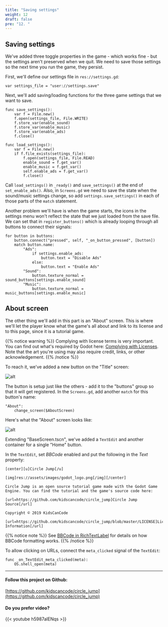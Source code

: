 ```yaml
---
title: "Saving settings"
weight: 12
draft: false
pre: "12. "
---
```


## Saving settings

We've added three toggle properties in the game - which works fine - but the settings aren't preserved when we quit. We need to save those settings so the next time you run the game, they persist.

First, we'll define our settings file in `res://settings.gd`:

```gdscript
var settings_file = "user://settings.save"
```

Next, we'll add saving/loading functions for the three game settings that we want to save.

```gdscript
func save_settings():
    var f = File.new()
    f.open(settings_file, File.WRITE)
    f.store_var(enable_sound)
    f.store_var(enable_music)
    f.store_var(enable_ads)
    f.close()

func load_settings():
    var f = File.new()
    if f.file_exists(settings_file):
        f.open(settings_file, File.READ)
        enable_sound = f.get_var()
        enable_music = f.get_var()
        self.enable_ads = f.get_var()
        f.close()
```

Call `load_settings()` in `_ready()` and `save_settings()` at the end of `set_enable_ads()`. Also, in `Screens.gd` we need to save the state when the sound/music settings change, so add `settings.save_settings()` in each of those parts of the `match` statement.

Another problem we'll have is when the game starts, the icons in the settings menu won't reflect the state that we just loaded from the save file. We can set that in `register_buttons()` which is already looping through all buttons to connect their signals:

```gdscript
for button in buttons:
    button.connect("pressed", self, "_on_button_pressed", [button])
    match button.name:
        "Ads":
            if settings.enable_ads:
                button.text = "Disable Ads"
            else:
                button.text = "Enable Ads"
        "Sound":
            button.texture_normal = sound_buttons[settings.enable_sound]
        "Music":
            button.texture_normal = music_buttons[settings.enable_music]
```

## About screen

The other thing we'll add in this part is an "About" screen. This is where we'll let the player know what the game's all about and link to its license and to this page, since it is a tutorial game.

{{% notice warning %}}
Complying with license terms is very important. You can find out what's required by Godot here: [Complying with Licenses](https://docs.godotengine.org/en/latest/tutorials/legal/complying_with_licenses.html). Note that the art you're using may also require credit, links, or other acknowledgement.
{{% /notice %}}

To reach it, we've added a new button on the "Title" screen:

![alt](/godot_recipes/img/cj_12_01.png)

The button is setup just like the others - add it to the "buttons" group so that it will get registered. In the `Screens.gd`, add another `match` for this button's name:

```gdscript
"About":
    change_screen($AboutScreen)
```

Here's what the "About" screen looks like:

![alt](/godot_recipes/img/cj_12_02.png)

Extending "BaseScreen.tscn", we've added a `TextEdit` and another container for a single "Home" button.

In the `TextEdit`, set _BBCode_ enabled and put the following in the _Text_ property:

```text
[center][u]Circle Jump[/u]

[img]res://assets/images/godot_logo.png[/img][/center]

Circle Jump is an open source tutorial game made with the Godot Game Engine. You can find the tutorial and the game's source code here:

[url=https://github.com/kidscancode/circle_jump]Circle Jump Source[/url]

Copyright © 2019 KidsCanCode

[url=https://github.com/kidscancode/circle_jump/blob/master/LICENSE]License Information[/url]
```

{{% notice note %}}
See [BBCode in RichTextLabel](https://docs.godotengine.org/en/latest/tutorials/gui/bbcode_in_richtextlabel.html) for details on how BBCode formatting works.
{{% /notice %}}

To allow clicking on URLs, connect the `meta_clicked` signal of the `TextEdit`:

```gdscript
func _on_TextEdit_meta_clicked(meta):
    OS.shell_open(meta)
```

----------

#### Follow this project on Github:

[https://github.com/kidscancode/circle_jump](https://github.com/kidscancode/circle_jump)

#### Do you prefer video?

{{< youtube h5987aIENqs >}}
